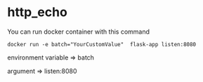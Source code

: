 # http_echo

You can run docker container with this command

`docker run -e batch="YourCustomValue"  flask-app listen:8080`

environment variable => batch

argument => listen:8080
